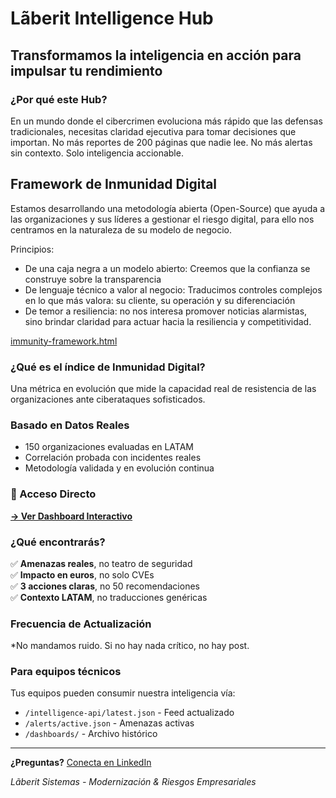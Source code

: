 # Lãberit Intelligence Hub

## Transformamos la inteligencia en acción para impulsar tu rendimiento

### ¿Por qué este Hub?

En un mundo donde el cibercrimen evoluciona más rápido que las defensas tradicionales, necesitas claridad ejecutiva para tomar decisiones que importan. No más reportes de 200 páginas que nadie lee. No más alertas sin contexto. Solo inteligencia accionable.

## Framework de Inmunidad Digital

Estamos desarrollando una metodología abierta (Open-Source) que ayuda a las organizaciones y sus líderes a gestionar el riesgo digital, 
para ello nos centramos en la naturaleza de su modelo de negocio.

Principios:

- De una caja negra a un modelo abierto: Creemos que la confianza se construye sobre la transparencia
- De lenguaje técnico a valor al negocio: Traducimos controles complejos en lo que más valora: su cliente, su operación y su diferenciación
- De temor a resiliencia: no nos interesa promover noticias alarmistas, sino brindar claridad para actuar hacia la resiliencia y competitividad.

[immunity-framework.html](https://percevals.github.io/Laberit-intelligence/immunity-framework.html)

### ¿Qué es el índice de Inmunidad Digital?
Una métrica en evolución que mide la capacidad real de resistencia 
de las organizaciones ante ciberataques sofisticados.

### Basado en Datos Reales
- 150 organizaciones evaluadas en LATAM
- Correlación probada con incidentes reales
- Metodología validada y en evolución continua

### 🎯 Acceso Directo

**[→ Ver Dashboard Interactivo](./)**

### ¿Qué encontrarás?

✅ **Amenazas reales**, no teatro de seguridad  
✅ **Impacto en euros**, no solo CVEs  
✅ **3 acciones claras**, no 50 recomendaciones  
✅ **Contexto LATAM**, no traducciones genéricas  

### Frecuencia de Actualización

*No mandamos ruido. Si no hay nada crítico, no hay post.

### Para equipos técnicos

Tus equipos pueden consumir nuestra inteligencia vía:
- `/intelligence-api/latest.json` - Feed actualizado
- `/alerts/active.json` - Amenazas activas
- `/dashboards/` - Archivo histórico

---

**¿Preguntas?** [Conecta en LinkedIn](https://linkedin.com/in/percys)

*Lãberit Sistemas - Modernización & Riesgos Empresariales*
